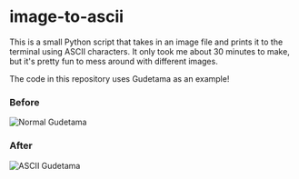 # image-to-ascii

This is a small Python script that takes in an image file and prints it to the terminal using ASCII characters. It only took me
about 30 minutes to make, but it's pretty fun to mess around with different images.

The code in this repository uses Gudetama as an example!

### Before
![Normal Gudetama]('./gudetama.jpeg')

### After
![ASCII Gudetama]('./gudetama-ascii.jpg')
